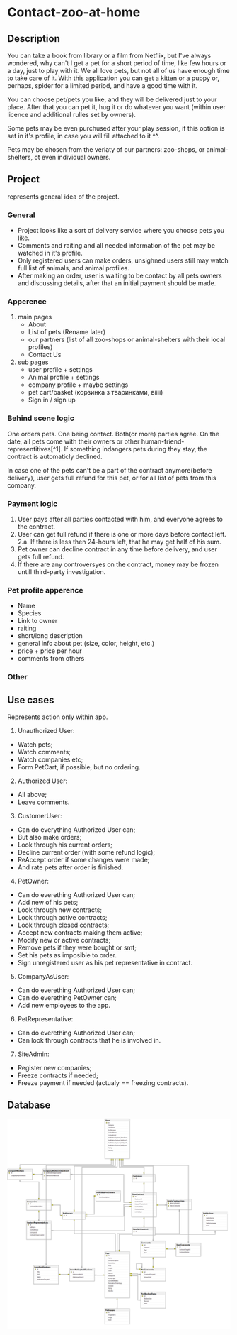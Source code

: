 # Contact-zoo-at-home

## Description

  You can take a book from library or a film from Netflix, but I've always wondered, why can't I get a pet for a short period of time, like few hours or a day, just to play with it. We all love pets, but not all of us have enough time to take care of it. With this application you can get a kitten or a puppy or, perhaps, spider for a limited period, and have a good time with it.

  You can choose pet/pets you like, and they will be delivered just to your place. After that you can pet it, hug it or do whatever you want (within user licence and additional rulles set by owners).

  Some pets may be even purchused after your play session, if this option is set in it's profile, in case you will fill attached to it ^^.

  Pets may be chosen from the veriaty of our partners: zoo-shops, or animal-shelters, ot even individual owners.

## Project

represents general idea of the project.

### General
- Project looks like a sort of delivery service where you choose pets you like.
- Comments and raiting and all needed information of the pet may be watched in it's profile.
- Only registered users can make orders, unsighned users still may watch full list of animals, and animal profiles.
- After making an order, user is waiting to be contact by all pets owners and discussing details, after that an initial payment should be made.

### Apperence
1. main pages
   - About
   - List of pets (Rename later)
   - our partners (list of all zoo-shops or animal-shelters with their local profiles)
   - Contact Us
2. sub pages
   - user profile + settings
   - Animal profile + settings
   - company profile + maybe settings
   - pet cart/basket (корзинка з тваринками, віііі)
   - Sign in / sign up

### Behind scene logic

One orders pets. One being contact. Both(or more) parties agree. On the date, all pets come with their owners or other human-friend-representitives[^1]. If something indangers pets during they stay, the contract is automaticly declined.

In case one of the pets can't be a part of the contract anymore(before delivery), user gets full refund for this pet, or for all list of pets from this company.

### Payment logic

1. User pays after all parties contacted with him, and everyone agrees to the contract.
2. User can get full refund if there is one or more days before contact left.
   2.a. If there is less then 24-hours left, that he may get half of his sum.
3. Pet owner can decline contract in any time before delivery, and user gets full refund.
4. If there are any controversyes on the contract, money may be frozen untill third-party investigation.

### Pet profile apperence

- Name
- Species
- Link to owner
- raiting
- short/long description
- general info about pet (size, color, height, etc.)
- price + price per hour
- comments from others

### Other

## Use cases

Represents action only within app.

1. Unauthorized User:
  - Watch pets;
  - Watch comments;
  - Watch companies etc;
  - Form PetCart, if possible, but no ordering.
  
2. Authorized User:
  - All above;
  - Leave comments.

3. CustomerUser:
  - Can do everything Authorized User can;
  - But also make orders;
  - Look through his current orders;
  - Decline current order (with some refund logic);
  - ReAccept order if some changes were made;
  - And rate pets after order is finished.

4. PetOwner:
  - Can do everething Authorized User can;
  - Add new of his pets;
  - Look through new contracts;
  - Look through active contracts;
  - Look through closed contracts;
  - Accept new contracts making them active;
  - Modify new or active contracts;
  - Remove pets if they were bought or smt;
  - Set his pets as imposible to order.
  - Sign unregistered user as his pet representative in contract.

5. CompanyAsUser:
  - Can do everething Authorized User can;
  - Can do everething PetOwner can;
  - Add new employees to the app.

6. PetRepresentative:
  - Can do everething Authorized User can;
  - Can look through contracts that he is involved in.

7. SiteAdmin:
  - Register new companies;
  - Freeze contracts if needed;
  - Freeze payment if needed (actualy == freezing contracts).

## Database
![Relations in Database](extra/Diagrams/DatabaseRelations.png)

